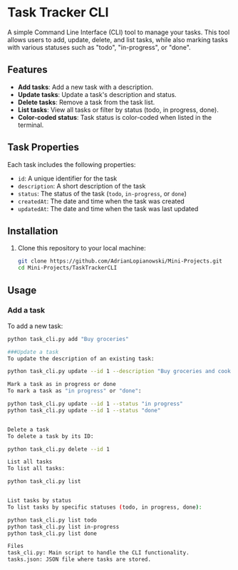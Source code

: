 # Task Tracker CLI

A simple Command Line Interface (CLI) tool to manage your tasks. This tool allows users to add, update, delete, and list tasks, while also marking tasks with various statuses such as "todo", "in-progress", or "done".

## Features

- **Add tasks**: Add a new task with a description.
- **Update tasks**: Update a task's description and status.
- **Delete tasks**: Remove a task from the task list.
- **List tasks**: View all tasks or filter by status (todo, in progress, done).
- **Color-coded status**: Task status is color-coded when listed in the terminal.

## Task Properties

Each task includes the following properties:

- `id`: A unique identifier for the task
- `description`: A short description of the task
- `status`: The status of the task (`todo`, `in-progress`, or `done`)
- `createdAt`: The date and time when the task was created
- `updatedAt`: The date and time when the task was last updated

## Installation

1. Clone this repository to your local machine:
    ```bash
    git clone https://github.com/AdrianLopianowski/Mini-Projects.git
    cd Mini-Projects/TaskTrackerCLI
    ```

## Usage

### Add a task
To add a new task:

```bash
python task_cli.py add "Buy groceries"

###Update a task
To update the description of an existing task:

python task_cli.py update --id 1 --description "Buy groceries and cook dinner"

Mark a task as in progress or done
To mark a task as "in progress" or "done":

python task_cli.py update --id 1 --status "in progress"
python task_cli.py update --id 1 --status "done"


Delete a task
To delete a task by its ID:

python task_cli.py delete --id 1

List all tasks
To list all tasks:

python task_cli.py list


List tasks by status
To list tasks by specific statuses (todo, in progress, done):

python task_cli.py list todo
python task_cli.py list in-progress
python task_cli.py list done

Files
task_cli.py: Main script to handle the CLI functionality.
tasks.json: JSON file where tasks are stored.

